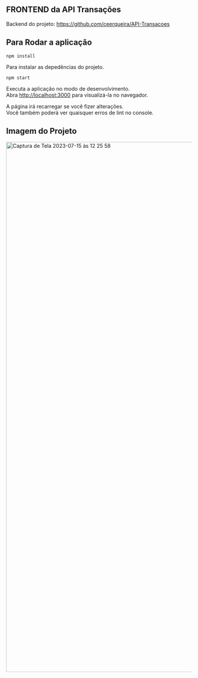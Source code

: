 ## FRONTEND da API Transações 

Backend  do projeto: https://github.com/ceerqueira/API-Transacoes

## Para Rodar a aplicação
 `npm install`

 Para instalar as depedências do projeto.

 `npm start`

Executa a aplicação no modo de desenvolvimento.\
Abra [http://localhost:3000](http://localhost:3000) para visualizá-la no navegador.

A página irá recarregar se você fizer alterações.\
Você também poderá ver quaisquer erros de lint no console.

## Imagem do Projeto

<img width="1440" alt="Captura de Tela 2023-07-15 às 12 25 58" src="https://github.com/ceerqueira/frontend-API-Transacoes/assets/50030996/4e134f4b-d10b-44fa-9181-38ebfaa565af">
